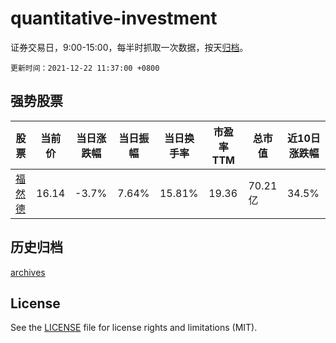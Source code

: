 # quantitative-investment

证券交易日，9:00-15:00，每半时抓取一次数据，按天[归档](archives)。

`更新时间：2021-12-22 11:37:00 +0800`

## 强势股票

|股票|当前价|当日涨跌幅|当日振幅|当日换手率|市盈率TTM|总市值|近10日涨跌幅|
|----|----|----|----|----|----|----|----|
|[福然德](https://xueqiu.com/S/SH605050)|16.14|-3.7%|7.64%|15.81%|19.36|70.21亿|34.5%|

## 历史归档

[archives](archives)

## License

See the [LICENSE](LICENSE) file for license rights and limitations (MIT).